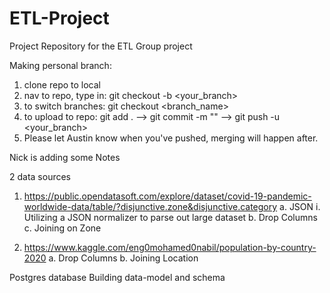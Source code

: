 # ETL-Project
Project Repository for the ETL Group project

Making personal branch:
1) clone repo to local
2) nav to repo, type in: git checkout -b <your_branch>
3) to switch branches: git checkout <branch_name> 
4) to upload to repo: git add .  -->  git commit -m "<a descriptive message>" --> git push -u <your_branch>
5) Please let Austin know when you've pushed, merging will happen after.

Nick is adding some Notes

2 data sources

1.	https://public.opendatasoft.com/explore/dataset/covid-19-pandemic-worldwide-data/table/?disjunctive.zone&disjunctive.category
a.	JSON
i.	Utilizing a JSON normalizer to parse out large dataset
b.	Drop Columns
c.	Joining on Zone

2.	https://www.kaggle.com/eng0mohamed0nabil/population-by-country-2020
a.	Drop Columns
b.	Joining Location 


Postgres database 
Building data-model and schema
